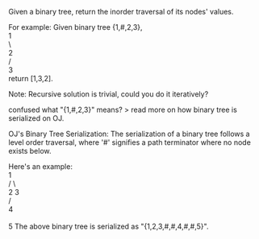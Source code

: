 
Given a binary tree, return the inorder traversal of its nodes' values.

For example:
Given binary tree {1,#,2,3},  
   1  
    \  
     2  
    /  
   3  
return [1,3,2].

Note: Recursive solution is trivial, could you do it iteratively?

confused what "{1,#,2,3}" means? > read more on how binary tree is serialized on OJ.


OJ's Binary Tree Serialization:
The serialization of a binary tree follows a level order traversal, where '#' signifies a path terminator where no node exists below.

Here's an example:  
   1  
  / \  
 2   3  
    /  
   4  
    \
     5
The above binary tree is serialized as "{1,2,3,#,#,4,#,#,5}".
